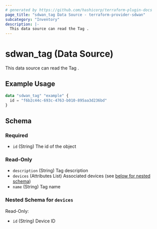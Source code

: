 ```yaml
---
# generated by https://github.com/hashicorp/terraform-plugin-docs
page_title: "sdwan_tag Data Source - terraform-provider-sdwan"
subcategory: "Inventory"
description: |-
  This data source can read the Tag .
---
```


# sdwan_tag (Data Source)

This data source can read the Tag .

## Example Usage

```terraform
data "sdwan_tag" "example" {
  id = "f6b2c44c-693c-4763-b010-895aa3d236bd"
}
```

<!-- schema generated by tfplugindocs -->
## Schema

### Required

- `id` (String) The id of the object

### Read-Only

- `description` (String) Tag description
- `devices` (Attributes List) Associated devices (see [below for nested schema](#nestedatt--devices))
- `name` (String) Tag name

<a id="nestedatt--devices"></a>
### Nested Schema for `devices`

Read-Only:

- `id` (String) Device ID
